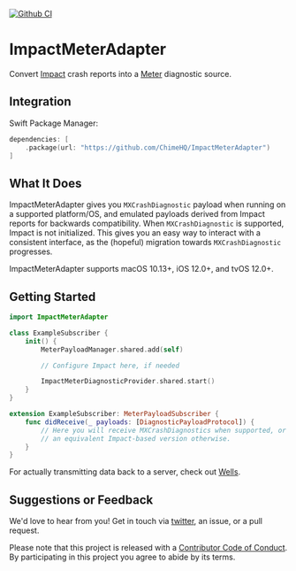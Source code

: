 [![Github CI](https://github.com/ChimeHQ/ImpactMeterAdapter/workflows/CI/badge.svg)](https://github.com/ChimeHQ/ImpactMeterAdapter/actions)

# ImpactMeterAdapter

Convert [Impact](https://github.com/ChimeHQ/Impact) crash reports into a [Meter](https://github.com/ChimeHQ/Meter) diagnostic source.

## Integration

Swift Package Manager:

```swift
dependencies: [
    .package(url: "https://github.com/ChimeHQ/ImpactMeterAdapter")
]
```

## What It Does

ImpactMeterAdapter gives you `MXCrashDiagnostic` payload when running on a supported platform/OS, and emulated payloads derived from Impact reports for backwards compatibility. When `MXCrashDiagnostic` is supported, Impact is not initialized. This gives you an easy way to interact with a consistent interface, as the (hopeful) migration towards `MXCrashDiagnostic` progresses.

ImpactMeterAdapter supports macOS 10.13+, iOS 12.0+, and tvOS 12.0+.

## Getting Started

```swift
import ImpactMeterAdapter

class ExampleSubscriber {
    init() {
        MeterPayloadManager.shared.add(self)

        // Configure Impact here, if needed

        ImpactMeterDiagnosticProvider.shared.start()
    }
}

extension ExampleSubscriber: MeterPayloadSubscriber {
    func didReceive(_ payloads: [DiagnosticPayloadProtocol]) {
        // Here you will receive MXCrashDiagnostics when supported, or
        // an equivalent Impact-based version otherwise.
    }
}
```

For actually transmitting data back to a server, check out [Wells](https://github.com/ChimeHQ/Wells).

## Suggestions or Feedback

We'd love to hear from you! Get in touch via [twitter](https://twitter.com/ChimeHQ), an issue, or a pull request.

Please note that this project is released with a [Contributor Code of Conduct](CODE_OF_CONDUCT.md). By participating in this project you agree to abide by its terms.
